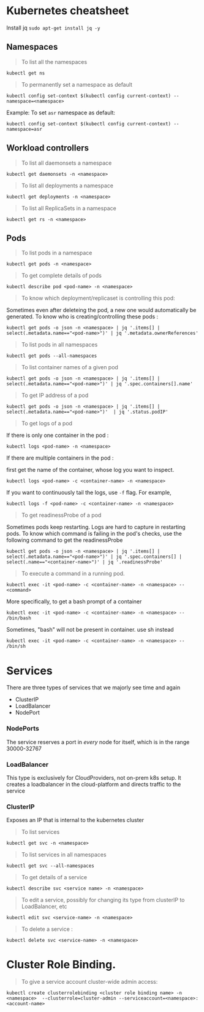 # Kubernetes cheatsheet 
Install jq
`sudo apt-get install jq -y`


## Namespaces


> To list all the namespaces

`kubectl get ns`

> To permanently set a namespace as default

`kubectl config set-context $(kubectl config current-context) --namespace=<namespace>`

Example: To set `asr` namespace as default:

`kubectl config set-context $(kubectl config current-context) --namespace=asr`


## Workload controllers

> To list all daemonsets a namespace

`kubectl get daemonsets -n <namespace>`

> To list all deployments a namespace

`kubectl get deployments -n <namespace>`

> To list all ReplicaSets in a namespace

`kubectl get rs -n <namespace>`


## Pods

> To list pods in a namespace

`kubectl get pods -n <namespace>`

> To get complete details of pods

`kubectl describe pod <pod-name> -n <namespace>`

> To know which deployment/replicaset is controlling this pod:

Sometimes even after deleteing the pod, a new one would automatically be generated. To know who is creating/controlling these pods :

`kubectl get pods -o json -n <namespace> | jq '.items[] | select(.metadata.name=="<pod-name>")' | jq '.metadata.ownerReferences'`

> To list pods in all namespaces

`kubectl get pods --all-namespaces`


> To list container names of a given pod

`kubectl get pods -o json -n <namespace> | jq '.items[] | select(.metadata.name=="<pod-name>")' | jq '.spec.containers[].name'`


> To get IP address of a pod

`kubectl get pods -o json -n <namespace> | jq '.items[] | select(.metadata.name=="<pod-name>")'  | jq '.status.podIP'`


> To get logs of a pod

If there is only one container in the pod :

`kubectl logs <pod-name> -n <namespace>`

If there are multiple containers in the pod :

first get the name of the container, whose log you want to inspect.

`kubectl logs <pod-name> -c <container-name> -n <namespace>`

If you want to continuously tail the logs, use `-f` flag. For example,

`kubectl logs -f <pod-name> -c <container-name> -n <namespace>`


> To get readinessProbe of a pod

Sometimes pods keep restarting. Logs are hard to capture in restarting pods. To know which command is failing in the pod's checks, use the following command to get the readinessProbe

`kubectl get pods -o json -n <namespace> | jq '.items[] | select(.metadata.name=="<pod-name>")' | jq '.spec.containers[] | select(.name=="<container-name>")' | jq '.readinessProbe'` 


> To execute a command in a running pod.

`kubectl exec -it <pod-name> -c <container-name> -n <namespace> -- <command>`

More specifically, to get a bash prompt of a container

`kubectl exec -it <pod-name> -c <container-name> -n <namespace> -- /bin/bash`

Sometimes, "bash" will not be present in container. use sh instead

`kubectl exec -it <pod-name> -c <container-name> -n <namespace> -- /bin/sh`


# Services

There are three types of services that we majorly see time and again
- ClusterIP
- LoadBalancer
- NodePort

### NodePorts
The service reserves a port in *every* node for itself,  which is in the range 30000-32767

### LoadBalancer
This type is exclusively for CloudProviders, not on-prem k8s setup. It creates
a loadbalancer in the cloud-platform and directs traffic to the service

### ClusterIP
Exposes an IP that is internal to the kubernetes cluster


> To list services

`kubectl get svc -n <namespace>`


> To list services in all namespaces

`kubectl get svc --all-namespaces`


> To get details of a service

`kubectl describe svc <service name> -n <namespace>`

> To edit a service, possibly for changing its type from clusterIP to
> LoadBalancer, etc

`kubectl edit svc <service-name> -n <namespace>`

> To delete a service :

`kubectl delete svc <service-name> -n <namespace>`


# Cluster Role Binding.

> To give a service account cluster-wide admin access:

`kubectl create clusterrolebinding <cluster role binding name> -n <namespace>  --clusterrole=cluster-admin --serviceaccount=<namespace>:<account-name>`


